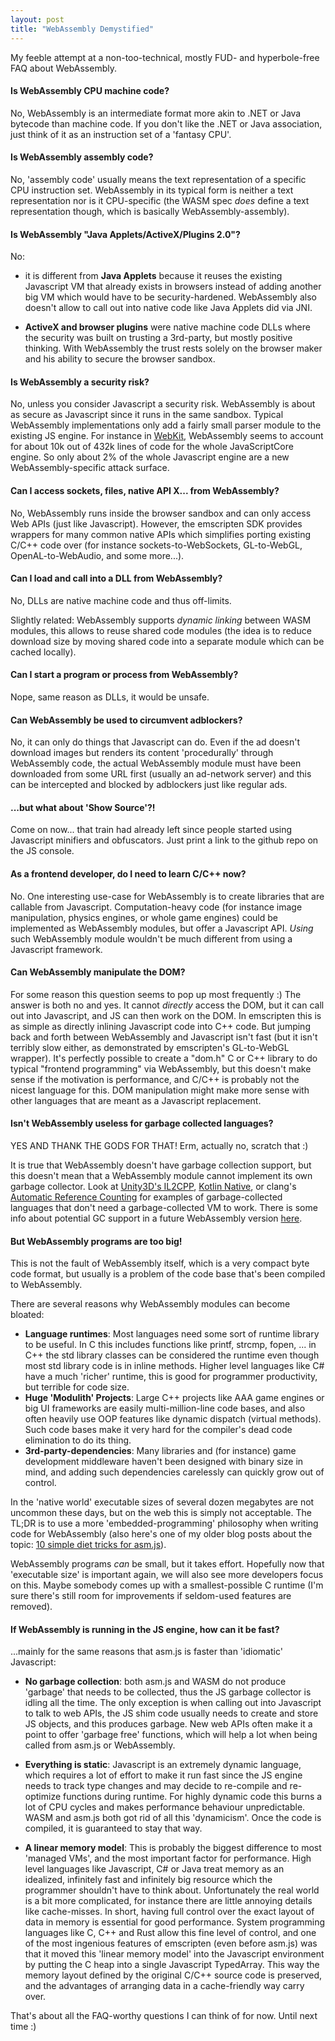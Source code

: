 ```yaml
---
layout: post
title: "WebAssembly Demystified"
---
```

My feeble attempt at a non-too-technical, mostly FUD- and hyperbole-free
FAQ about WebAssembly.

#### Is WebAssembly CPU machine code?

No, WebAssembly is an intermediate format more akin to
.NET or Java bytecode than machine code. If you don't like
the .NET or Java association, just think of it as an instruction
set of a 'fantasy CPU'.

#### Is WebAssembly assembly code?

No, 'assembly code' usually means the text representation of a specific
CPU instruction set. WebAssembly in its typical form is neither a text
representation nor is it CPU-specific (the WASM spec *does* define a text
representation though, which is basically WebAssembly-assembly).

#### Is WebAssembly "Java Applets/ActiveX/Plugins 2.0"?

No:

- it is different from **Java Applets** because it reuses the
existing Javascript VM that already exists in browsers instead
of adding another big VM which would have to be security-hardened. WebAssembly
also doesn't allow to call out into native code like Java Applets did via JNI.

- **ActiveX and browser plugins** were native machine code DLLs where the security was
built on trusting a 3rd-party, but mostly positive thinking. With WebAssembly
the trust rests solely on the browser maker and his ability to secure the
browser sandbox.

#### Is WebAssembly a security risk?

No, unless you consider Javascript a security risk. WebAssembly is about as
secure as Javascript since it runs in the same sandbox. Typical WebAssembly
implementations only add a fairly small parser module to the existing JS
engine. For instance in [WebKit](https://github.com/WebKit/webkit), WebAssembly seems to
account for about 10k out of 432k lines of code for the whole JavaScriptCore
engine. So only about 2% of the whole Javascript engine are a new 
WebAssembly-specific attack surface.
 
#### Can I access sockets, files, native API X... from WebAssembly?

No, WebAssembly runs inside the browser sandbox and can only access Web
APIs (just like Javascript). However, the emscripten SDK provides wrappers
for many common native APIs which simplifies porting existing C/C++ code
over (for instance sockets-to-WebSockets, GL-to-WebGL, OpenAL-to-WebAudio,
and some more...).

#### Can I load and call into a DLL from WebAssembly?

No, DLLs are native machine code and thus off-limits. 

Slightly related: WebAssembly supports _dynamic linking_ between WASM modules,
this allows to reuse shared code modules (the idea is to reduce download size
by moving shared code into a separate module which can be cached locally).

#### Can I start a program or process from WebAssembly?

Nope, same reason as DLLs, it would be unsafe.

#### Can WebAssembly be used to circumvent adblockers?

No, it can only do things that Javascript can do. Even if the ad doesn't
download images but renders its content 'procedurally' through
WebAssembly code, the actual WebAssembly module must have been downloaded
from some URL first (usually an ad-network server) and this can be
intercepted and blocked by adblockers just like regular ads.

#### ...but what about 'Show Source'?!

Come on now... that train had already left since people started using
Javascript minifiers and obfuscators. Just print a link to the github repo on
the JS console.

#### As a frontend developer, do I need to learn C/C++ now?

No. One interesting use-case for WebAssembly is to create libraries that are
callable from Javascript. Computation-heavy code (for instance image
manipulation, physics engines, or whole game engines) could be implemented
as WebAssembly modules, but offer a Javascript API. _Using_ such WebAssembly
module wouldn't be much different from using a Javascript framework.

#### Can WebAssembly manipulate the DOM?

For some reason this question seems to pop up most frequently :) The
answer is both no and yes. It cannot *directly* access the DOM, but it can
call out into Javascript, and JS can then work on the DOM. In emscripten this
is as simple as directly inlining Javascript code into C++ code. But jumping
back and forth between WebAssembly and Javascript isn't fast (but it isn't
terribly slow either, as demonstrated by emscripten's GL-to-WebGL wrapper).
It's perfectly possible to create a "dom.h" C or C++ library to do typical
"frontend programming" via WebAssembly, but this doesn't make sense if the
motivation is performance, and C/C++ is probably not the nicest language for
this. DOM manipulation might make more sense with other languages that are
meant as a Javascript replacement.

#### Isn't WebAssembly useless for garbage collected languages?

YES AND THANK THE GODS FOR THAT! Erm, actually no, scratch that :)

It is true that WebAssembly doesn't have garbage collection support, but this
doesn't mean that a WebAssembly module cannot implement its own garbage
collector. Look at [Unity3D's
IL2CPP](https://blogs.unity3d.com/2015/07/09/il2cpp-internals-garbage-collector-integration/), [Kotlin
Native](https://blog.jetbrains.com/kotlin/2017/04/kotlinnative-tech-preview-kotlin-without-a-vm/),
or clang's [Automatic Reference
Counting](https://clang.llvm.org/docs/AutomaticReferenceCounting.html) for
examples of garbage-collected languages that don't need a garbage-collected VM to work.
There is some info about potential GC support in a future WebAssembly version [here](https://github.com/WebAssembly/design/blob/master/GC.md).

#### But WebAssembly programs are too big!

This is not the fault of WebAssembly itself, which is a very compact byte code
format, but usually is a problem of the code base that's been compiled to WebAssembly.

There are several reasons why WebAssembly modules can become bloated:

- **Language runtimes**: Most languages need some sort of runtime library to be
useful. In C this includes functions like printf, strcmp, fopen, ... in C++
the std library classes can be considered the runtime even though most std
library code is in inline methods. Higher level languages like C# have a much
'richer' runtime, this is good for programmer productivity, but terrible for
code size.
- **Huge 'Modulith' Projects**: Large C++ projects like AAA game engines or big
UI frameworks are easily multi-million-line code bases, and also often
heavily use OOP features like dynamic dispatch (virtual methods). Such code
bases make it very hard for the compiler's dead code elimination to do its
thing.
- **3rd-party-dependencies**: Many libraries and (for instance) game
development middleware haven't been designed with binary size in mind, and
adding such dependencies carelessly can quickly grow out of control.

In the 'native world' executable sizes of several dozen megabytes are not
uncommon these days, but on the web this is simply not acceptable. The TL;DR
is to use a more 'embedded-programming' philosophy when writing code for
WebAssembly (also here's one of my older blog posts about the topic: 
[10 simple diet tricks for asm.js](http://floooh.github.io/2016/08/27/asmjs-diet.html)).

WebAssembly programs *can* be small, but it takes effort. Hopefully now that
'executable size' is important again, we will also see more developers focus on this. Maybe
somebody comes up with a smallest-possible C runtime (I'm sure there's still
room for improvements if seldom-used features are removed).


#### If WebAssembly is running in the JS engine, how can it be fast?

...mainly for the same reasons that asm.js is faster than 'idiomatic' Javascript:

- **No garbage collection**: both asm.js and WASM do not produce 'garbage' 
that needs to be collected, thus the JS garbage collector is idling all the time.
The only exception is when calling out into Javascript to talk to web APIs,
the JS shim code usually needs to create and store JS objects, and this produces 
garbage. New web APIs often make it a point to
offer 'garbage free' functions, which will help a lot when being called
from asm.js or WebAssembly.

- **Everything is static**: Javascript is an extremely dynamic language, which requires a
lot of effort to make it run fast since the JS engine needs to track type
changes and may decide to re-compile and re-optimize functions during runtime.
For highly dynamic code this burns a lot of CPU cycles and makes performance
behaviour unpredictable. WASM and asm.js both got rid of all this 'dynamicism'. 
Once the code is compiled, it is guaranteed to stay that way.

- **A linear memory model**: This is probably the biggest difference to most
'managed VMs', and the most important factor for performance. High level
languages like Javascript, C# or Java treat memory as an idealized,
infinitely fast and infinitely big resource which the programmer shouldn't
have to think about. Unfortunately the real world is a bit more complicated,
for instance there are little annoying details like cache-misses. In short,
having full control over the exact layout of data in memory is essential for
good performance. System programming languages like C, C++ and Rust allow
this fine level of control, and one of the most ingenious features of
emscripten (even before asm.js) was that it moved this 'linear memory model'
into the Javascript environment by putting the C heap into a single Javascript 
TypedArray. This way the memory layout defined by the original C/C++ source code
is preserved, and the advantages of arranging
data in a cache-friendly way carry over.

That's about all the FAQ-worthy questions I can think of for now. Until next time :)





